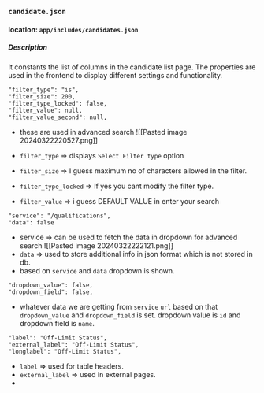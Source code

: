 ### `candidate.json`
#### location: `app/includes/candidates.json`
##### Description
It constants the list of columns in the candidate list page. The properties are used in the frontend to display different settings and functionality.
```
"filter_type": "is",
"filter_size": 200,
"filter_type_locked": false,
"filter_value": null,
"filter_value_second": null,
```
- these are used in advanced search
![[Pasted image 20240322220527.png]]

- `filter_type` => displays `Select Filter type` option
- `filter_size` => I guess maximum no of characters allowed in the filter.
- `filter_type_locked` => If yes you cant modify the filter type.
- `filter_value` => i guess DEFAULT VALUE in enter your search

```
"service": "/qualifications",
"data": false
```
- service => can be used to fetch the data in dropdown for advanced search
![[Pasted image 20240322222121.png]]
- `data` => used to store additional info in json format which is not stored in db.
- based on `service` and `data` dropdown is shown.
```
"dropdown_value": false,
"dropdown_field": false,
```
- whatever data we are getting from `service` `url` based on that `dropdown_value` and `dropdown_field` is set. dropdown value is `id` and dropdown field is `name`.
```
"label": "Off-Limit Status",
"external_label": "Off-Limit Status",
"longlabel": "Off-Limit Status",
```
- `label` => used for table headers.
- `external_label` => used in external pages.
- 
